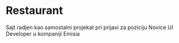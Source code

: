 # Restaurant
Sajt radjen kao samostalni projekat pri prijavi za poziciju Novice UI Developer u kompaniji Emisia
